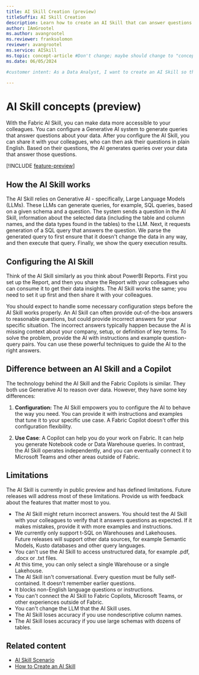 ```yaml
---
title: AI Skill Creation (preview)
titleSuffix: AI Skill Creation
description: Learn how to create an AI Skill that can answer questions about data.
author: IAmGrootel
ms.author: avangrootel
ms.reviewer: franksolomon
reviewer: avangrootel
ms.service: AISkill
ms.topic: concept-article #Don't change; maybe should change to "conceptual".
ms.date: 06/05/2024

#customer intent: As a Data Analyst, I want to create an AI Skill so that I can make it easier for me and my colleagues to get answers from data.

---
```


# AI Skill concepts (preview)

With the Fabric AI Skill, you can make data more accessible to your colleagues. You can configure a Generative AI system to generate queries that answer questions about your data. After you configure the AI Skill, you can share it with your colleagues, who can then ask their questions in plain English. Based on their questions, the AI generates queries over your data that answer those questions.

[!INCLUDE [feature-preview](../includes/feature-preview-note.md)]

## How the AI Skill works

The AI Skill relies on Generative AI - specifically, Large Language Models (LLMs). These LLMs can generate queries, for example, SQL queries, based on a given schema and a question. The system sends a question in the AI Skill, information about the selected data (including the table and column names, and the data types found in the tables) to the LLM. Next, it requests generation of a SQL query that answers the question. We parse the generated query to first ensure that it doesn't change the data in any way, and then execute that query. Finally, we show the query execution results.

## Configuring the AI Skill

Think of the AI Skill similarly as you think about PowerBI Reports. First you set up the Report, and then you share the Report with your colleagues who can consume it to get their data insights. The AI Skill works the same; you need to set it up first and then share it with your colleagues.

You should expect to handle some necessary configuration steps before the AI Skill works properly. An AI Skill can often provide out-of-the-box answers to reasonable questions, but could provide incorrect answers for your specific situation. The incorrect answers typically happen because the AI is missing context about your company, setup, or definition of key terms. To solve the problem, provide the AI with instructions and example question-query pairs. You can use these powerful techniques to guide the AI to the right answers. 

## Difference between an AI Skill and a Copilot

The technology behind the AI Skill and the Fabric Copilots is similar. They both use Generative AI to reason over data. However, they have some key differences:

1. **Configuration:** The AI Skill empowers you to configure the AI to behave the way you need. You can provide it with instructions and examples that tune it to your specific use case. A Fabric Copilot doesn't offer this configuration flexibility.

1. **Use Case**: A Copilot can help you do your work on Fabric. It can help you generate Notebook code or Data Warehouse queries. In contrast, the AI Skill operates independently, and you can eventually connect it to Microsoft Teams and other areas outside of Fabric.

## Limitations

The AI Skill is currently in public preview and has defined limitations. Future releases will address most of these limitations. Provide us with feedback about the features that matter most to you.

- The AI Skill might return incorrect answers. You should test the AI Skill with your colleagues to verify that it answers questions as expected. If it makes mistakes, provide it with more examples and instructions.
- We currently only support t-SQL on Warehouses and Lakehouses. Future releases will support other data sources, for example Semantic Models, Kusto databases and other query languages.
- You can't use the AI Skill to access unstructured data, for example .pdf, .docx or .txt files.
- At this time, you can only select a single Warehouse or a single Lakehouse.
- The AI Skill isn't conversational. Every question must be fully self-contained. It doesn't remember earlier questions.
- It blocks non-English language questions or instructions.
- You can't connect the AI Skill to Fabric Copilots, Microsoft Teams, or other experiences outside of Fabric.
- You can't change the LLM that the AI Skill uses.
- The AI Skill loses accuracy if you use nondescriptive column names.
- The AI Skill loses accuracy if you use large schemas with dozens of tables.

## Related content

- [AI Skill Scenario](ai-skill-scenario.md)
- [How to Create an AI Skill](how-to-create-ai-skill.md)